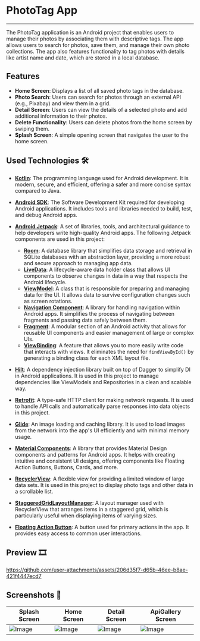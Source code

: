 # PhotoTag App
-----------------
The PhotoTag application is an Android project that enables users to manage their photos by associating them with descriptive tags. The app allows users to search for photos, save them, and manage their own photo collections. The app also features functionality to tag photos with details like artist name and date, which are stored in a local database.

## Features
- **Home Screen**: Displays a list of all saved photo tags in the database.
- **Photo Search**: Users can search for photos through an external API (e.g., Pixabay) and view them in a grid.
- **Detail Screen**: Users can view the details of a selected photo and add additional information to their photos.
- **Delete Functionality**: Users can delete photos from the home screen by swiping them.
- **Splash Screen**: A simple opening screen that navigates the user to the home screen.


## Used Technologies 🛠️

- **[Kotlin](https://kotlinlang.org/)**: The programming language used for Android development. It is modern, secure, and efficient, offering a safer and more concise syntax compared to Java.
- **[Android SDK](https://developer.android.com/studio)**: The Software Development Kit required for developing Android applications. It includes tools and libraries needed to build, test, and debug Android apps.
- **[Android Jetpack](https://developer.android.com/jetpack)**: A set of libraries, tools, and architectural guidance to help developers write high-quality Android apps. The following Jetpack components are used in this project:
  - **[Room](https://developer.android.com/training/data-storage/room)**: A database library that simplifies data storage and retrieval in SQLite databases with an abstraction layer, providing a more robust and secure approach to managing app data.
  - **[LiveData](https://developer.android.com/reference/androidx/lifecycle/LiveData)**: A lifecycle-aware data holder class that allows UI components to observe changes in data in a way that respects the Android lifecycle.
  - **[ViewModel](https://developer.android.com/reference/androidx/lifecycle/ViewModel)**: A class that is responsible for preparing and managing data for the UI. It allows data to survive configuration changes such as screen rotations.
  - **[Navigation Component](https://developer.android.com/guide/navigation)**: A library for handling navigation within Android apps. It simplifies the process of navigating between fragments and passing data safely between them.
  - **[Fragment](https://developer.android.com/guide/fragments)**: A modular section of an Android activity that allows for reusable UI components and easier management of large or complex UIs.
  - **[ViewBinding](https://developer.android.com/topic/libraries/view-binding)**: A feature that allows you to more easily write code that interacts with views. It eliminates the need for `findViewById()` by generating a binding class for each XML layout file.

- **[Hilt](https://developer.android.com/training/dependency-injection/hilt-android)**: A dependency injection library built on top of Dagger to simplify DI in Android applications. It is used in this project to manage dependencies like ViewModels and Repositories in a clean and scalable way.

- **[Retrofit](https://square.github.io/retrofit/)**: A type-safe HTTP client for making network requests. It is used to handle API calls and automatically parse responses into data objects in this project.

- **[Glide](https://github.com/bumptech/glide)**: An image loading and caching library. It is used to load images from the network into the app's UI efficiently and with minimal memory usage.

- **[Material Components](https://material.io/develop/android)**: A library that provides Material Design components and patterns for Android apps. It helps with creating intuitive and consistent UI designs, offering components like Floating Action Buttons, Buttons, Cards, and more.
- **[RecyclerView](https://developer.android.com/reference/androidx/recyclerview/widget/RecyclerView)**: A flexible view for providing a limited window of large data sets. It is used in this project to display photo tags and other data in a scrollable list.

- **[StaggeredGridLayoutManager](https://developer.android.com/reference/android/support/v7/widget/StaggeredGridLayoutManager)**: A layout manager used with RecyclerView that arranges items in a staggered grid, which is particularly useful when displaying items of varying sizes.

- **[Floating Action Button](https://material.io/components/floating-action-button)**: A button used for primary actions in the app. It provides easy access to common user interactions.

## Preview 🎞️
https://github.com/user-attachments/assets/206d35f7-d65b-46ee-b8ae-421f4447ecd7

## Screenshots 📸
| Splash Screen | Home Screen | Detail Screen | ApiGallery Screen |
|----------------|--------------|----------------|---------------|
| ![Image](https://github.com/user-attachments/assets/8468f129-58b2-4e1d-9eac-87c579677760) | ![Image](https://github.com/user-attachments/assets/b66e2d29-08b2-4531-b3e5-9c17f3aedc87) | ![Image](https://github.com/user-attachments/assets/ffd9c064-e7bc-4e35-8b7f-7628b524b043) | ![Image](https://github.com/user-attachments/assets/6bdb7ba3-6dee-417e-972e-53ba4d9f8bea) |

